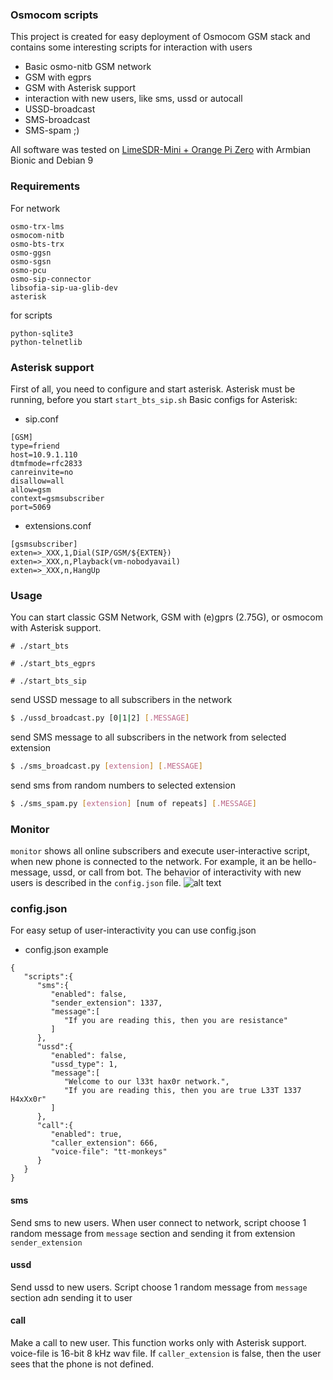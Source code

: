 ### Osmocom scripts

 This project is created for easy deployment of Osmocom GSM stack and contains some interesting scripts for interaction with users 

  - Basic osmo-nitb GSM network
  - GSM with egprs
  - GSM with Asterisk support
  - interaction with new users, like sms, ussd or autocall
  - USSD-broadcast
  - SMS-broadcast
  - SMS-spam ;)

All software was tested on [LimeSDR-Mini + Orange Pi Zero](https://codeby.net/threads/miniatjurnaja-sotovaja-stancija-na-baze-limesdr-mini-i-orange-pi-zero.66747/) with Armbian Bionic and Debian 9

### Requirements
For network
```
osmo-trx-lms
osmocom-nitb
osmo-bts-trx
osmo-ggsn
osmo-sgsn
osmo-pcu
osmo-sip-connector
libsofia-sip-ua-glib-dev
asterisk
```
for scripts
```
python-sqlite3
python-telnetlib
```
### Asterisk support
First of all, you need to configure and start asterisk. Asterisk must be running, before you start ```start_bts_sip.sh```
Basic configs for Asterisk:
- sip.conf
```
[GSM]
type=friend
host=10.9.1.110
dtmfmode=rfc2833
canreinvite=no
disallow=all
allow=gsm
context=gsmsubscriber
port=5069
```
- extensions.conf
```
[gsmsubscriber]
exten=>_XXX,1,Dial(SIP/GSM/${EXTEN})
exten=>_XXX,n,Playback(vm-nobodyavail)
exten=>_XXX,n,HangUp
```

### Usage
You can start classic GSM Network, GSM with (e)gprs (2.75G), or osmocom with Asterisk support.
```
# ./start_bts
```
```
# ./start_bts_egprs
```
```
# ./start_bts_sip
```

send USSD message to all subscribers in the network
```sh
$ ./ussd_broadcast.py [0|1|2] [.MESSAGE]
```
send SMS message to all subscribers in the network from selected extension
```sh
$ ./sms_broadcast.py [extension] [.MESSAGE]
```
send sms from random numbers to selected extension
```sh
$ ./sms_spam.py [extension] [num of repeats] [.MESSAGE]
```
### Monitor
```monitor``` shows all online subscribers and execute user-interactive script, when new phone is connected to the network. For example, it an be hello-message, ussd, or call from bot. The behavior of interactivity with new users is described in the ```config.json``` file.
![alt text](https://raw.githubusercontent.com/DrLafa/osmo-nitb-scripts/master/monitor.png)

### config.json
For easy setup of user-interactivity you can use config.json
- config.json example
```
{
   "scripts":{
      "sms":{
         "enabled": false,
         "sender_extension": 1337,
         "message":[
            "If you are reading this, then you are resistance"
         ]
      },
      "ussd":{
         "enabled": false,
         "ussd_type": 1,
         "message":[
            "Welcome to our l33t hax0r network.",
            "If you are reading this, then you are true L33T 1337 H4xXx0r"
         ]
      },
      "call":{
         "enabled": true,
         "caller_extension": 666,
         "voice-file": "tt-monkeys"
      }
   }
}
```
#### sms
Send sms to new users. When user connect to network, script choose 1 random message from ```message``` section and sending it from extension ```sender_extension```

#### ussd
Send ussd to new users. Script choose 1 random message from ```message``` section adn sending it to user

#### call
Make a call to new user. This function works only with Asterisk support. voice-file is 16-bit 8 kHz wav file. If ```caller_extension``` is false, then the user sees that the phone is not defined.
